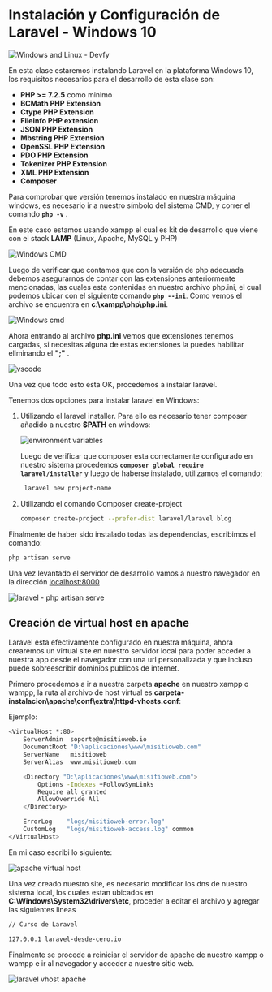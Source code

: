# Instalación y Configuración de Laravel - Windows 10

![Windows and Linux - Devfy](https://i.imgur.com/L3F0jtr.jpeg)

 

En esta clase estaremos instalando Laravel en la plataforma Windows 10, los requisitos necesarios para el desarrollo de esta clase son: 

- **PHP >= 7.2.5** como minimo
- **BCMath PHP Extension**
- **Ctype PHP Extension**
- **Fileinfo PHP extension**
- **JSON PHP Extension**
- **Mbstring PHP Extension**
- **OpenSSL PHP Extension**
- **PDO PHP Extension**
- **Tokenizer PHP Extension**
- **XML PHP Extension**
- **Composer**

Para comprobar que versión tenemos instalado en nuestra máquina windows, es necesario ir a nuestro símbolo del sistema CMD, y correr el comando **```php -v```** .

En este caso estamos usando xampp el cual es kit de desarrollo que viene con el stack **LAMP** (Linux, Apache, MySQL y PHP)

![Windows CMD](https://i.ibb.co/pdgfqkG/cmd.jpg)

Luego de verificar que contamos que con la versión de php adecuada debemos asegurarnos de contar con las extensiones anteriormente mencionadas, las cuales esta contenidas en nuestro archivo php.ini, el cual podemos ubicar con el siguiente comando **```php --ini```**. Como vemos el archivo se encuentra en **c:\xampp\php\php.ini**.

![Windows cmd](https://i.ibb.co/Mhb5Jsc/cmd.jpg)

Ahora entrando al archivo **php.ini** vemos que extensiones tenemos cargadas, si necesitas alguna de estas extensiones la puedes habilitar eliminando el **";"** .

![vscode](https://i.ibb.co/BHk2bft/vscode.jpg)



Una vez que todo esto esta OK, procedemos a instalar laravel.

Tenemos dos opciones para instalar laravel en Windows:

1. Utilizando el laravel installer. Para ello es necesario tener composer añadido a nuestro **$PATH** en windows:

   ![environment variables](https://i.ibb.co/2nN9DbN/environment-variables.jpg)

   Luego de verificar que composer esta correctamente configurado en nuestro sistema procedemos **`composer global require laravel/installer`** y luego de haberse instalado, utilizamos el comando;
   ```bash
   	laravel new project-name
   ```

2. Utilizando el comando Composer create-project 

   ```bash
   composer create-project --prefer-dist laravel/laravel blog
   ```




Finalmente de haber sido instalado todas las dependencias, escribimos el comando:

```bash
php artisan serve
```

Una vez levantado el servidor de desarrollo vamos a nuestro navegador en la dirección [localhost:8000](https://localhost:8000)

![laravel - php artisan serve](https://i.ibb.co/q0GXLkP/image.png)



## Creación de virtual host en apache

Laravel esta efectivamente configurado en nuestra máquina, ahora crearemos un virtual site en nuestro servidor local para poder acceder a nuestra app desde el navegador con una url personalizada y que incluso puede sobreescribir dominios publicos de internet.

Primero procedemos a ir a nuestra carpeta **apache** en nuestro xampp o wampp, la ruta al archivo de host virtual es **carpeta-instalacion\apache\conf\extra\httpd-vhosts.conf**:

Ejemplo:

```bash
<VirtualHost *:80>
    ServerAdmin  soporte@misitioweb.io
    DocumentRoot "D:\aplicaciones\www\misitioweb.com"
    ServerName   misitioweb
    ServerAlias  www.misitioweb.com

    <Directory "D:\aplicaciones\www\misitioweb.com">
        Options -Indexes +FollowSymLinks
        Require all granted
        AllowOverride All
    </Directory>

    ErrorLog    "logs/misitioweb-error.log"
    CustomLog   "logs/misitioweb-access.log" common
</VirtualHost>
```

En mi caso escribi lo siguiente:

![apache virtual host](https://i.ibb.co/DwXN1xR/image.png)

Una vez creado nuestro site, es necesario modificar los dns de nuestro sistema local, los cuales estan ubicados en **C:\Windows\System32\drivers\etc**, proceder a editar el archivo y agregar las siguientes lineas

```bash
// Curso de Laravel

127.0.0.1 laravel-desde-cero.io
```



Finalmente se procede a reiniciar el servidor de apache de nuestro xampp o wampp e ir al navegador y acceder a nuestro sitio web.

![laravel vhost apache](https://i.ibb.co/pP0Xwgn/image.png)